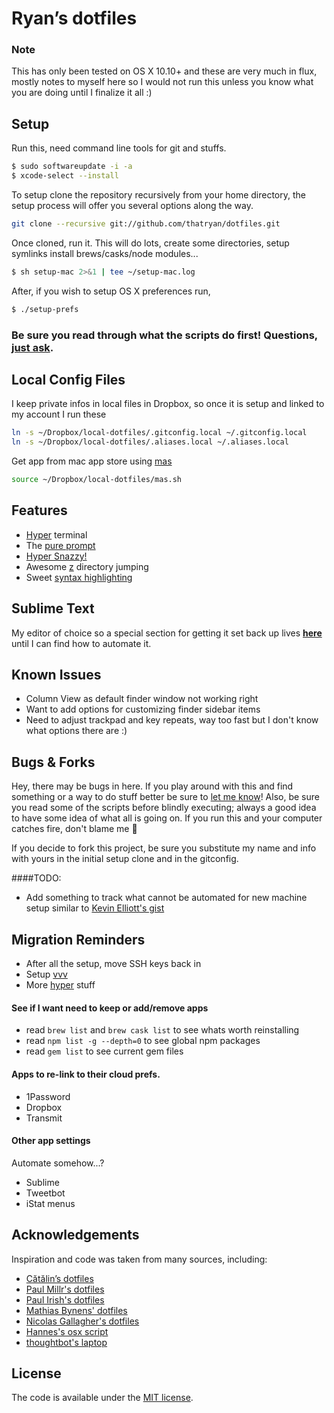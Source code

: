 # Ryan’s dotfiles

### Note

This has only been tested on OS X 10.10+ and these are very much in flux, mostly notes to myself here so I would not run this unless you know what you are doing until I finalize it all :)

## Setup


Run this, need command line tools for git and stuffs.

```bash
$ sudo softwareupdate -i -a
$ xcode-select --install
```

To setup clone the repository recursively from your home directory, the setup process will offer you several options along the way.

```bash
git clone --recursive git://github.com/thatryan/dotfiles.git
```

Once cloned, run it. This will do lots, create some directories, setup symlinks install brews/casks/node modules...

```bash
$ sh setup-mac 2>&1 | tee ~/setup-mac.log
```

After, if you wish to setup OS X preferences run,

```bash
$ ./setup-prefs
```

### Be sure you read through what the scripts do first! Questions, [just ask](https://github.com/thatryan/dotfiles/issues).

## Local Config Files
I keep private infos in local files in Dropbox, so once it is setup and linked to my account I run these

```bash
ln -s ~/Dropbox/local-dotfiles/.gitconfig.local ~/.gitconfig.local
ln -s ~/Dropbox/local-dotfiles/.aliases.local ~/.aliases.local
```

Get app from mac app store using [mas](https://github.com/mas-cli/mas)

```bash
source ~/Dropbox/local-dotfiles/mas.sh
```
## Features
* [Hyper](https://hyper.is/) terminal
* The [pure prompt](https://github.com/sindresorhus/pure)
* [Hyper Snazzy!](https://github.com/sindresorhus/hyper-snazzy)
* Awesome [z](https://github.com/rupa/z) directory jumping
* Sweet [syntax highlighting](https://github.com/zsh-users/zsh-syntax-highlighting)

## Sublime Text

My editor of choice so a special section for getting it set back up lives [**here**](sublime) until I can find how to automate it.

## Known Issues

* Column View as default finder window not working right
* Want to add options for customizing finder sidebar items
* Need to adjust trackpad and key repeats, way too fast but I don't know what options there are :)

## Bugs & Forks

Hey, there may be bugs in here. If you play around with this and find something or a way to do stuff better be sure to [let me know](https://github.com/thatryan/dotfiles/issues)! Also, be sure you read some of the scripts before blindly executing; always a good idea to have some idea of what all is going on. If you run this and your computer catches fire, don't blame me :see_no_evil:

If you decide to fork this project, be sure you substitute my name and info with yours in the initial setup clone and in the gitconfig.


####TODO:

* Add something to track what cannot be automated for new machine setup similar to [Kevin Elliott's gist](https://gist.github.com/kevinelliott/7a152c556a83b322e0a8cd2df128235c)

## Migration Reminders

* After all the setup, move SSH keys back in
* Setup [vvv](https://varyingvagrantvagrants.org/docs/en-US/installation/)
* More [hyper](https://justinzimmerman.net/post/switching-from-iterm-to-hyperterm/) stuff


#### See if I want need to keep or add/remove apps

* read `brew list` and `brew cask list` to see whats worth reinstalling
* read `npm list -g --depth=0` to see global npm packages
* read `gem list` to see current gem files

#### Apps to re-link to their cloud prefs.

* 1Password
* Dropbox
* Transmit

#### Other app settings

Automate somehow...?

* Sublime
* Tweetbot
* iStat menus

## Acknowledgements

Inspiration and code was taken from many sources, including:

* [Cătălin’s dotfiles](https://github.com/alrra/dotfiles)
* [Paul Millr's dotfiles](https://github.com/paulmillr/dotfiles)
* [Paul Irish's dotfiles](https://github.com/paulirish/dotfiles)
* [Mathias Bynens' dotfiles](https://github.com/mathiasbynens/dotfiles)
* [Nicolas Gallagher's dotfiles](https://github.com/necolas/dotfiles)
* [Hannes's osx script](https://github.com/hjuutilainen/dotfiles/blob/master/bin/osx-user-defaults.sh)
* [thoughtbot's laptop](https://github.com/thoughtbot/laptop)


## License

The code is available under the [MIT license](LICENSE.txt).
